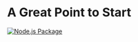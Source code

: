 # A Great Point to Start
[![Node.js Package](https://github.com/penguenn/starter-pack-module/actions/workflows/npm-publish.yml/badge.svg?event=create)](https://github.com/penguenn/starter-pack-module/actions/workflows/npm-publish.yml)
